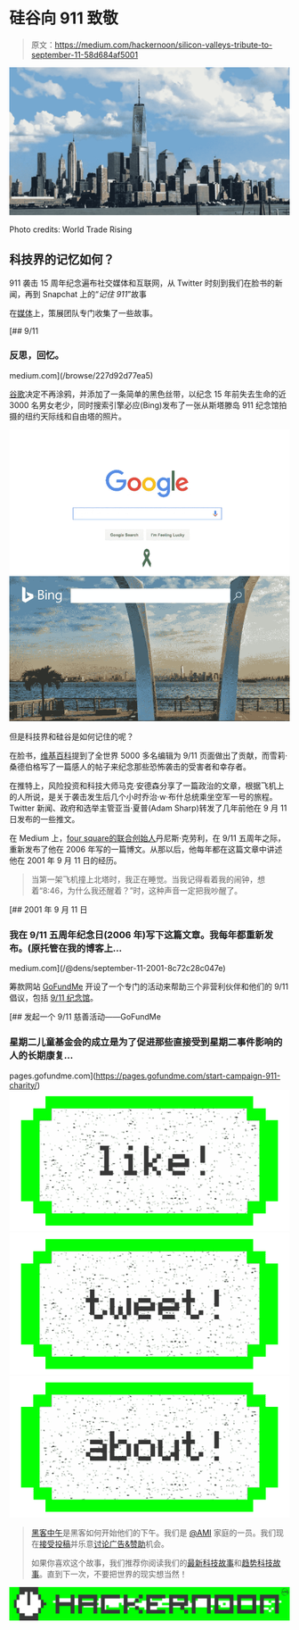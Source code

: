 # 硅谷向 911 致敬

> 原文：<https://medium.com/hackernoon/silicon-valleys-tribute-to-september-11-58d684af5001>

![](img/e123eaab20b1001c5e3d5c27ea51ecf1.png)

Photo credits: World Trade Rising

## 科技界的记忆如何？

911 袭击 15 周年纪念遍布社交媒体和互联网，从 Twitter 时刻到我们在脸书的新闻，再到 Snapchat 上的“*记住 911*”故事

在[媒体](https://medium.com/u/504c7870fdb6?source=post_page-----58d684af5001--------------------------------)上，策展团队专门收集了一些故事。

[](/browse/227d92d77ea5) [## 9/11

### 反思，回忆。

medium.com](/browse/227d92d77ea5) 

[谷歌](https://medium.com/u/be36e94a7e47?source=post_page-----58d684af5001--------------------------------)决定不再涂鸦，并添加了一条简单的黑色丝带，以纪念 15 年前失去生命的近 3000 名男女老少，同时搜索引擎必应(Bing)发布了一张从斯塔滕岛 911 纪念馆拍摄的纽约天际线和自由塔的照片。

![](img/6740742b26558eef5a4506174a5f9f9e.png)![](img/9dfc538c4902fb7a665cc61b2a1ddf88.png)

但是科技界和硅谷是如何记住的呢？

在脸书，[维基百科](https://medium.com/u/5559f459f970?source=post_page-----58d684af5001--------------------------------)提到了全世界 5000 多名编辑为 9/11 页面做出了贡献，而雪莉·桑德伯格写了一篇感人的帖子来纪念那些恐怖袭击的受害者和幸存者。

在推特上，风险投资和科技大师马克·安德森分享了一篇政治的文章，根据飞机上的人所说，是关于袭击发生后几个小时乔治·w·布什总统乘坐空军一号的旅程。Twitter 新闻、政府和选举主管亚当·夏普(Adam Sharp)转发了几年前他在 9 月 11 日发布的一些推文。

在 Medium 上，[four square](https://medium.com/u/727d26561f47?source=post_page-----58d684af5001--------------------------------)[的联合创始人](https://medium.com/u/70456b814f2?source=post_page-----58d684af5001--------------------------------)丹尼斯·克劳利，在 9/11 五周年之际，重新发布了他在 2006 年写的一篇博文。从那以后，他每年都在这篇文章中讲述他在 2001 年 9 月 11 日的经历。

> 当第一架飞机撞上北塔时，我正在睡觉。当我记得看着我的闹钟，想着“8:46，为什么我还醒着？”时，这种声音一定把我吵醒了。

[](/@dens/september-11-2001-8c72c28c047e) [## 2001 年 9 月 11 日

### 我在 9/11 五周年纪念日(2006 年)写下这篇文章。我每年都重新发布。(原托管在我的博客上…

medium.com](/@dens/september-11-2001-8c72c28c047e) 

筹款网站 [GoFundMe](https://medium.com/u/e5f41ba95263?source=post_page-----58d684af5001--------------------------------) 开设了一个专门的活动来帮助三个非营利伙伴和他们的 9/11 倡议，包括 [9/11 纪念馆](https://medium.com/u/df952ab3da9a?source=post_page-----58d684af5001--------------------------------)。

[](https://pages.gofundme.com/start-campaign-911-charity/) [## 发起一个 9/11 慈善活动——GoFundMe

### 星期二儿童基金会的成立是为了促进那些直接受到星期二事件影响的人的长期康复…

pages.gofundme.com](https://pages.gofundme.com/start-campaign-911-charity/) [![](img/50ef4044ecd4e250b5d50f368b775d38.png)](http://bit.ly/HackernoonFB)[![](img/979d9a46439d5aebbdcdca574e21dc81.png)](https://goo.gl/k7XYbx)[![](img/2930ba6bd2c12218fdbbf7e02c8746ff.png)](https://goo.gl/4ofytp)

> [黑客中午](http://bit.ly/Hackernoon)是黑客如何开始他们的下午。我们是 [@AMI](http://bit.ly/atAMIatAMI) 家庭的一员。我们现在[接受投稿](http://bit.ly/hackernoonsubmission)并乐意[讨论广告&赞助](mailto:partners@amipublications.com)机会。
> 
> 如果你喜欢这个故事，我们推荐你阅读我们的[最新科技故事](http://bit.ly/hackernoonlatestt)和[趋势科技故事](https://hackernoon.com/trending)。直到下一次，不要把世界的现实想当然！

[![](img/be0ca55ba73a573dce11effb2ee80d56.png)](https://goo.gl/Ahtev1)